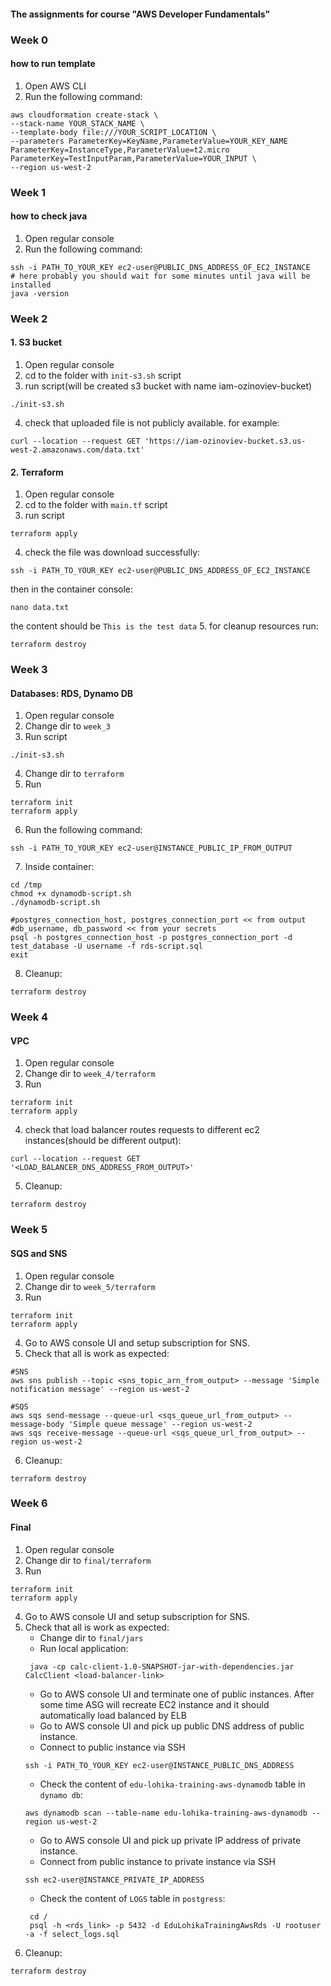 #### The assignments for course "AWS Developer Fundamentals"

### Week 0
#### how to run template
1. Open AWS CLI
2. Run the following command:
```
aws cloudformation create-stack \
--stack-name YOUR_STACK_NAME \
--template-body file:///YOUR_SCRIPT_LOCATION \
--parameters ParameterKey=KeyName,ParameterValue=YOUR_KEY_NAME ParameterKey=InstanceType,ParameterValue=t2.micro ParameterKey=TestInputParam,ParameterValue=YOUR_INPUT \
--region us-west-2
```

### Week 1
#### how to check java
1. Open regular console
2. Run the following command:
```shell
ssh -i PATH_TO_YOUR_KEY ec2-user@PUBLIC_DNS_ADDRESS_OF_EC2_INSTANCE
# here probably you should wait for some minutes until java will be installed
java -version
```

### Week 2
#### 1. S3 bucket
1. Open regular console
2. cd to the folder with `init-s3.sh` script
3. run script(will be created s3 bucket with name iam-ozinoviev-bucket)
```shell
./init-s3.sh
```
4. check that uploaded file is not publicly available. for example:
```shell
curl --location --request GET 'https://iam-ozinoviev-bucket.s3.us-west-2.amazonaws.com/data.txt'
```
#### 2. Terraform
1. Open regular console
2. cd to the folder with `main.tf` script
3. run script
```shell
terraform apply
```
4. check the file was download successfully:
```shell
ssh -i PATH_TO_YOUR_KEY ec2-user@PUBLIC_DNS_ADDRESS_OF_EC2_INSTANCE
```
then in the container console:
```shell
nano data.txt
```
the content should be `This is the test data`
5. for cleanup resources run:
```shell
terraform destroy
```

### Week 3
#### Databases: RDS, Dynamo DB
1. Open regular console
2. Change dir to `week_3`
3. Run script
```shell
./init-s3.sh
```
4. Change dir to `terraform`
5. Run
```shell
terraform init
terraform apply
```
6. Run the following command:
```shell
ssh -i PATH_TO_YOUR_KEY ec2-user@INSTANCE_PUBLIC_IP_FROM_OUTPUT
```
7. Inside container:
```shell
cd /tmp
chmod +x dynamodb-script.sh
./dynamodb-script.sh

#postgres_connection_host, postgres_connection_port << from output
#db_username, db_password << from your secrets
psql -h postgres_connection_host -p postgres_connection_port -d test_database -U username -f rds-script.sql
exit
```
8. Cleanup:
```shell
terraform destroy
```

### Week 4
#### VPC
1. Open regular console
2. Change dir to `week_4/terraform`
3. Run
```shell
terraform init
terraform apply
```
4. check that load balancer routes requests to different ec2 instances(should be different output):
```shell
curl --location --request GET '<LOAD_BALANCER_DNS_ADDRESS_FROM_OUTPUT>'
```
5. Cleanup:
```shell
terraform destroy
```

### Week 5
#### SQS and SNS
1. Open regular console
2. Change dir to `week_5/terraform`
3. Run
```shell
terraform init
terraform apply
```
4. Go to AWS console UI and setup subscription for SNS.
5. Check that all is work as expected:
```shell
#SNS
aws sns publish --topic <sns_topic_arn_from_output> --message 'Simple notification message' --region us-west-2

#SQS
aws sqs send-message --queue-url <sqs_queue_url_from_output> --message-body 'Simple queue message' --region us-west-2
aws sqs receive-message --queue-url <sqs_queue_url_from_output> --region us-west-2
```
6. Cleanup:
```shell
terraform destroy
```

### Week 6
#### Final
1. Open regular console
2. Change dir to `final/terraform`
3. Run
```shell
terraform init
terraform apply
```
4. Go to AWS console UI and setup subscription for SNS.
5. Check that all is work as expected:
   * Change dir to `final/jars`
   * Run local application:
   ```shell
    java -cp calc-client-1.0-SNAPSHOT-jar-with-dependencies.jar CalcClient <load-balancer-link>
    ```
   * Go to AWS console UI and terminate one of public instances. 
   After some time ASG will recreate EC2 instance and it should automatically load balanced by ELB
   * Go to AWS console UI and pick up public DNS address of public instance.
   * Connect to public instance via SSH
   ```shell
   ssh -i PATH_TO_YOUR_KEY ec2-user@INSTANCE_PUBLIC_DNS_ADDRESS
    ```
   * Check the content of `edu-lohika-training-aws-dynamodb` table in `dynamo db`:
    ```shell
    aws dynamodb scan --table-name edu-lohika-training-aws-dynamodb --region us-west-2
    ```
   * Go to AWS console UI and pick up private IP address of private instance.
   * Connect from public instance to private instance via SSH
   ```shell
   ssh ec2-user@INSTANCE_PRIVATE_IP_ADDRESS
    ```
   * Check the content of `LOGS` table in `postgress`:
   ```shell
    cd /
    psql -h <rds_link> -p 5432 -d EduLohikaTrainingAwsRds -U rootuser -a -f select_logs.sql
    ```
6. Cleanup:
```shell
terraform destroy
```